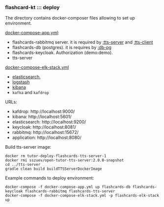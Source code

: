 ### flashcard-kt ::: deploy

The directory contains docker-composer files allowing to set up environment.

[docker-compose-app.yml](docker-compose-app.yml):
- flashcards-rabbitmq server. it is required by [:tts-server](../tts-server) and [:tts-client](../tts-client)
- flashcards-db (postgres). it is requires by [:db-pg](../db-pg)
- flashcards-keycloak. Authorization (demo:demo).
- tts-server

[docker-compose-elk-stack.yml](docker-compose-elk-stack.yml)

- [elasticsearch](elasticsearch.Dockerfile),
- [logstash](logstash.Dockerfile)
- [kibana](kibana.Dockerfile)
- `kafka` and `kafdrop`

URLs:
- kafdrop: http://localhost:9000/
- kibana: http://localhost:5601/
- elasticsearch: http://localhost:9200/
- keycloak: http://localhost:8081/
- rabbitmq: http://localhost:15672/
- application: http://localhost:8080/

Build tts-server image:

```shell
docker rm tutor-deploy-flashcards-tts-server-1
docker rmi sszuev/open-tutor-tts-server:2.0.0-snapshot
cd ../tts-server
gradle clean build buildTTSServerDockerImage
```

Example commands to deploy environment:
```
docker-compose -f docker-compose-app.yml up flashcards-db flashcards-keycloak flashcards-rabbitmq flashcards-tts-server
docker-compose -f docker-compose-elk-stack.yml -p flashcards-elk-stack up
```